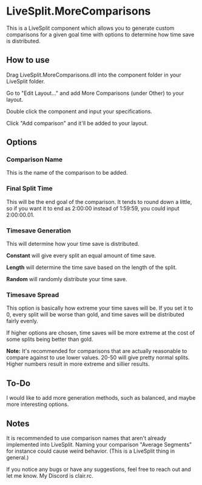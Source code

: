 # LiveSplit.MoreComparisons

This is a LiveSplit component which allows you to generate custom comparisons for a given goal time with options to determine how time save is distributed.

## How to use
Drag LiveSplit.MoreComparisons.dll into the component folder in your LiveSplit folder.

Go to "Edit Layout..." and add More Comparisons (under Other) to your layout.

Double click the component and input your specifications.

Click "Add comparison" and it'll be added to your layout.

## Options

### Comparison Name

This is the name of the comparison to be added.

### Final Split Time

This will be the end goal of the comparison. It tends to round down a little, so if you want it to end as 2:00:00 instead of 1:59:59, you could input 2:00:00.01.

### Timesave Generation

This will determine how your time save is distributed.

**Constant** will give every split an equal amount of time save.

**Length** will determine the time save based on the length of the split.

**Random** will randomly distribute your time save.

### Timesave Spread

This option is basically how extreme your time saves will be. If you set it to 0, every split will be worse than gold, and time saves will be distributed fairly evenly.

If higher options are chosen, time saves will be more extreme at the cost of some splits being better than gold.

**Note:** It's recommended for comparisons that are actually reasonable to compare against to use lower values. 20-50 will give pretty normal splits. Higher numbers result in more extreme and sillier results.

## To-Do

I would like to add more generation methods, such as balanced, and maybe more interesting options.


## Notes

It is recommended to use comparison names that aren't already implemented into LiveSplit. Naming your comparison "Average Segments" for instance could cause weird behavior. (This is a LiveSplit thing in general.)

If you notice any bugs or have any suggestions, feel free to reach out and let me know. My Discord is clair.rc.